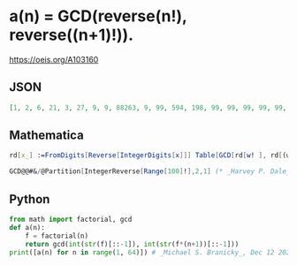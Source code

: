 # a\(n\) \= GCD\(reverse\(n\!\), reverse\(\(n\+1\)\!\)\)\.
https://oeis.org/A103160
## JSON
```JSON
[1, 2, 6, 21, 3, 27, 9, 9, 88263, 9, 99, 594, 198, 99, 99, 99, 99, 99, 99, 9009, 99, 99, 198, 99, 99, 297, 1089, 99, 198, 198, 594, 198, 396, 693, 99, 99, 99, 297, 594, 99, 99, 99, 198, 99, 99, 99, 99, 99, 99, 99, 99, 396, 2772, 99, 99, 99, 396, 693, 693, 99, 99, 99, 99]
```
## Mathematica
```Mathematica
rd[x_] :=FromDigits[Reverse[IntegerDigits[x]]] Table[GCD[rd[w! ], rd[(w+1)! ]], {w, 1, 100}]
```
```Mathematica
GCD@@#&/@Partition[IntegerReverse[Range[100]!],2,1] (* _Harvey P. Dale_, Dec 24 2018 *)
```
## Python
```Python
from math import factorial, gcd
def a(n):
    f = factorial(n)
    return gcd(int(str(f)[::-1]), int(str(f*(n+1))[::-1]))
print([a(n) for n in range(1, 64)]) # _Michael S. Branicky_, Dec 12 2021
```

